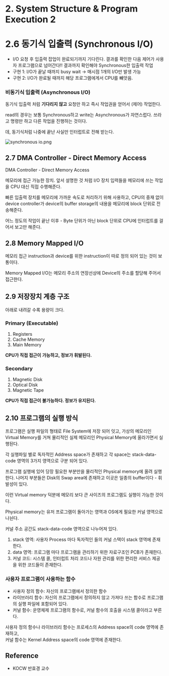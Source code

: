 # 2. System Structure & Program Execution 2

# 2.6 동기식 입출력 (Synchronous I/O)

- I/O 요청 후 입출력 잡업이 완료되기까지 기다린다. 결과를 확인한 다음 제어가 사용자 프로그램으로 넘어간다!! 결과까지 확인해야 Synchronous한 입출력 작업
- 구현 1: I/O가 끝날 때까지 busy wait
→ 매시점 1개의 I/O만 발생 가능
- 구현 2: I/O가 완료될 때까지 해당 프로그램에게서 CPU를 뺴앗음.

### 비동기식 입출력 (Asynchronous I/O)

동기식 입출력 처럼 **기다리지 않고** 요청만 하고 즉시 작업권을 얻어서 (제어) 작업한다.

read의 경우는 보통 Synchronous하고 write는 Asynchronous가 자연스럽다. 쓰라고 명령만 하고 다른 작업을 진행하는 것이다.

데, 동기식처럼 나중에 끝난 사실만 인터럽트로 전해 받는다.

![synchronous io.png](https://s3-us-west-2.amazonaws.com/secure.notion-static.com/ea2b75fd-3afc-46b5-97dc-cceeefee721e/synchronous_io.png)

## 2.7 DMA Controller - Direct Memory Access

DMA Controller - Direct Memory Access

메모리에 접근 가능한 장치. 앞서 설명한 것 처럼 I/O 장치 입력들을 메모리에 쓰는 작업을 CPU 대신 직접 수행해준다. 

빠른 입출력 장치를 메모리에 가까운 속도로 처리하기 위해 사용하고, CPU의 중재 없이 device controller가 device의 buffer storage의 내용을 메모리에 block 단위로 전송해준다.

어느 정도의 작업이 끝난 이후 - Byte 단위가 아닌 block 단위로 CPU에 인터럽트를 걸어서 보고만 해준다.

## 2.8 Memory Mapped I/O

메모리 접근 instruction과 device를 위한 instruction이 따로 정의 되어 있는 것이 보통이다.

Memory Mapped I/O는 메모리 주소의 연장선상에 Device의 주소를 할당해 주어서 접근한다.

## 2.9 저장장치 계층 구조

아래로 내려갈 수록 용량이 크다.

### Primary (Executable)

1. Registers
2. Cache Memory
3. Main Memory

**CPU가 직접 접근이 가능하고, 정보가 휘발된다.**

### Secondary

1. Magnetic Disk
2. Optical Disk
3. Magnetic Tape

**CPU가 직접 접근이 불가능하다. 정보가 유지된다.**

## 2.10 프로그램의 실행 방식

프로그램은 실행 파일의 형태로 File System에 저장 되어 잇고, 가상의 메모리인 Virtual Memory를 거쳐 물리적인 실제 메모리인 Physical Memory에 올라가면서 실행된다. 

각 실행파일 별로 독자적인 Address space가 존재하고 각 space는 stack-data-code 영역의 3가지 영역으로 구분 되어 있다.

프로그램 실행에 있어 당장 필요한 부분만을 물리적인 Physical memory에 올려 실행한다. 나머지 부분들은 Disk의 Swap area에 존재하고 이곳은 일종의 buffer이다 - 휘발성이 있다.

이런 Virtual memory 덕분에 메모리 보다 큰 사이즈의 프로그램도 실행이 가능한 것이다.

Physical memory는 유저 프로그램이 돌아가는 영역과 OS에게 필요한 커널 영역으로 나뉜다.

커널 주소 공간도 stack-data-code 영역으로 나누어져 있다.

1. stack 영역: 사용자 Process 마다 독자적인 들의 커널 스택이 stack 영역에 존재한다.
2. data 영역: 프로그램 마다 프로그램을 관리하기 위한 자료구조인 PCB가 존재한다.
3. 커널 코드: 시스템 콜, 인터럽트 처리 코드나 자원 관리를 위한 편리한 서비스 제공을 위한 코드들이 존재한다.

### 사용자 프로그램이 사용하는 함수

- 사용자 정의 함수: 자신의 프로그램에서 정의한 함수
- 라이브러리 함수: 자신의 프로그램에서 정의하지 않고 가져다 쓰는 함수로 프로그램의 실행 파일에 포함되어 있다.
- 커널 함수: 운영체제 프로그램의 함수로, 커널 함수의 호출을 시스템 콜이라고 부른다.

사용자 정의 함수나 라이브러리 함수는 프로세스의 Address space의 code 영역에 존재하고, <br>
커널 함수는 Kernel Address space의 code 영역에 존재한다.

## Reference
- KOCW 반효경 교수 
